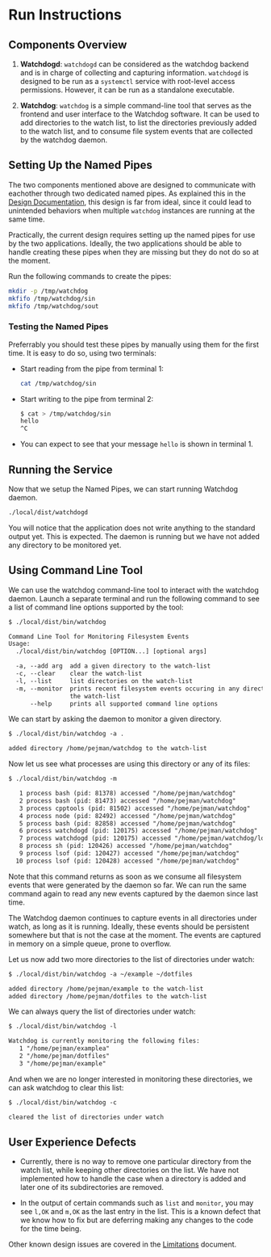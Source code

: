 # Run Instructions

## Components Overview

1) **Watchdogd**: `watchdogd` can be considered as the watchdog backend and
    is in charge of collecting and capturing information. `watchdogd` is
    designed to be run as a `systemctl` service with root-level access
    permissions. However, it can be run as a standalone executable.

2) **Watchdog**: `watchdog` is a simple command-line tool that serves as
    the frontend and user interface to the Watchdog software. It can be
    used to add directories to the watch list, to list the directories
    previously added to the watch list, and to consume file system events
    that are collected by the watchdog daemon.

## Setting Up the Named Pipes

The two components mentioned above are designed to communicate with
eachother through two dedicated named pipes. As explained this in the
[Design Documentation], this design is far from ideal, since it could
lead to unintended behaviors when multiple `watchdog` instances are
running at the same time.

Practically, the current design requires setting up the named pipes for use
by the two applications. Ideally, the two applications should be able to
handle creating these pipes when they are missing but they do not do so at
the moment.

Run the following commands to create the pipes:

```bash
mkdir -p /tmp/watchdog
mkfifo /tmp/watchdog/sin
mkfifo /tmp/watchdog/sout
```

### Testing the Named Pipes

Preferrably you should test these pipes by manually using them for the first
time. It is easy to do so, using two terminals:

* Start reading from the pipe from terminal 1:

    ```bash
    cat /tmp/watchdog/sin
    ```

* Start writing to the pipe from terminal 2:

    ```bash
    $ cat > /tmp/watchdog/sin
    hello
    ^C
    ```

* You can expect to see that your message `hello` is shown in terminal 1.

## Running the Service

Now that we setup the Named Pipes, we can start running Watchdog daemon.

```bash
./local/dist/watchdogd
```

You will notice that the application does not write anything to the standard
output yet. This is expected. The daemon is running but we have not added
any directory to be monitored yet.

## Using Command Line Tool

We can use the watchdog command-line tool to interact with the watchdog daemon.
Launch a separate terminal and run the following command to see a list of
command line options supported by the tool:

```txt
$ ./local/dist/bin/watchdog

Command Line Tool for Monitoring Filesystem Events
Usage:
  ./local/dist/bin/watchdog [OPTION...] [optional args]

  -a, --add arg  add a given directory to the watch-list
  -c, --clear    clear the watch-list
  -l, --list     list directories on the watch-list
  -m, --monitor  prints recent filesystem events occuring in any directory on
                 the watch-list
      --help     prints all supported command line options
```

We can start by asking the daemon to monitor a given directory.

```txt
$ ./local/dist/bin/watchdog -a .

added directory /home/pejman/watchdog to the watch-list
```

Now let us see what processes are using this directory or any of its files:

```txt
$ ./local/dist/bin/watchdog -m

   1 process bash (pid: 81378) accessed "/home/pejman/watchdog"
   2 process bash (pid: 81473) accessed "/home/pejman/watchdog"
   3 process cpptools (pid: 81502) accessed "/home/pejman/watchdog"
   4 process node (pid: 82492) accessed "/home/pejman/watchdog"
   5 process bash (pid: 82858) accessed "/home/pejman/watchdog"
   6 process watchdogd (pid: 120175) accessed "/home/pejman/watchdog"
   7 process watchdogd (pid: 120175) accessed "/home/pejman/watchdog/local/ditbin/watchdogd""
   8 process sh (pid: 120426) accessed "/home/pejman/watchdog"
   9 process lsof (pid: 120427) accessed "/home/pejman/watchdog"
  10 process lsof (pid: 120428) accessed "/home/pejman/watchdog"
```

Note that this command returns as soon as we consume all filesystem events
that were generated by the daemon so far. We can run the same command again
to read any new events captured by the daemon since last time.

The Watchdog daemon continues to capture events in all directories under watch, as long as it is running. Ideally, these events should be persistent
somewhere but that is not the case at the moment. The events are captured
in memory on a simple queue, prone to overflow.

Let us now add two more directories to the list of directories under watch:

```txt
$ ./local/dist/bin/watchdog -a ~/example ~/dotfiles

added directory /home/pejman/example to the watch-list
added directory /home/pejman/dotfiles to the watch-list
```

We can always query the list of directories under watch:

```txt
$ ./local/dist/bin/watchdog -l

Watchdog is currently monitoring the following files:
   1 "/home/pejman/examplea"
   2 "/home/pejman/dotfiles"
   3 "/home/pejman/example"
```

And when we are no longer interested in monitoring these directories, we
can ask watchdog to clear this list:

```txt
$ ./local/dist/bin/watchdog -c

cleared the list of directories under watch
```

## User Experience Defects

* Currently, there is no way to remove one particular directory from the
  watch list, while keeping other directories on the list. We have not
  implemented how to handle the case when a directory is added and later
  one of its subdirectories are removed.

* In the output of certain commands such as `list` and `monitor`, you may
  see `l,OK` and `m,OK` as the last entry in the list. This is a known defect
  that we know how to fix but are deferring making any changes to the code for
  the time being.

Other known design issues are covered in the [Limitations] document.

[Design Documentation]: (./Design.md)
[Limitations]: (./Limitations.md)